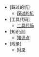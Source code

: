 -   [踩过的坑]
    -   [踩过的坑](/bug/vue2.md)
-   [工具代码]
    -   [工具代码](/code/js.md)
-   [知识点]
    -   [知识点](/remember/react.md)
-   [附录]
    -   [附录](/append/http.md)
